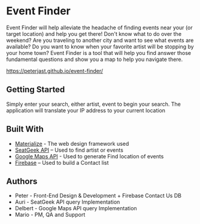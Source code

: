 # Event Finder

Event Finder will help alleviate the headache of finding events near your (or target location) and help you get there!
Don't know what to do over the weekend? Are you traveling to another city and want to see what events are available?
Do you want to know when your favorite artist will be stopping by your home town? Event Finder is a tool that will 
help you find answer those fundamental questions and show you a map to help you navigate there.

https://peterjast.github.io/event-finder/

## Getting Started

Simply enter your search, either artist, event to begin your search.  The application will translate your IP address to your current location

## Built With
* [Materialize]( https://materializecss.com/getting-started.html) - The web design framework used
* [SeatGeek API]( https://platform.seatgeek.com/) – Used to find artist or events
* [Google Maps API](https://developers.google.com/maps/documentation/) - Used to generate Find location of events
* [Firebase]( https://firebase.google.com/) – Used to build a Contact list

## Authors
* Peter - Front-End Design & Development + Firebase Contact Us DB
* Auri - SeatGeek API query Implementation
* Delbert - Google Maps API query Implementation
* Mario - PM, QA and Support
